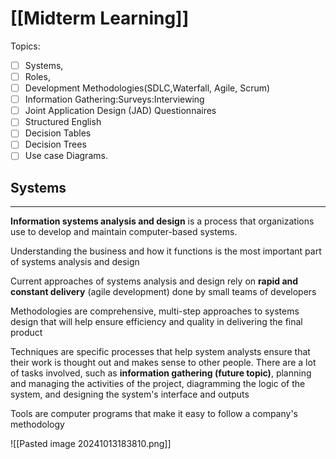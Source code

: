 # [[Midterm Learning]]

Topics:
- [ ] Systems, 
- [ ] Roles,  
- [ ] Development Methodologies(SDLC,Waterfall, Agile, Scrum)
- [ ] Information Gathering:Surveys:Interviewing
- [ ] Joint Application Design (JAD) Questionnaires
- [ ] Structured English
- [ ] Decision Tables
- [ ] Decision Trees 
- [ ] Use case Diagrams.

## Systems
---

**Information systems analysis and design** is a process that organizations use to develop and maintain computer-based systems.

Understanding the business and how it functions is the most important part of systems analysis and design

Current approaches of systems analysis and design rely on **rapid and constant delivery** (agile development) done by small teams of developers


Methodologies are comprehensive, multi-step approaches to systems design that will help ensure efficiency and quality in delivering the final product

Techniques are specific processes that help system analysts ensure that their work is thought out and makes sense to other people. There are a lot of tasks involved, such as **information gathering (future topic)**, planning and managing the activities of the project, diagramming the logic of the system, and designing the system's interface and outputs

Tools are computer programs that make it easy to follow a company's methodology

![[Pasted image 20241013183810.png]]

